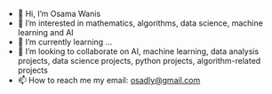 - 👋 Hi, I’m Osama Wanis
- 👀 I’m interested in mathematics, algorithms, data science, machine learning and AI
- 🌱 I’m currently learning ...
- 💞️ I’m looking to collaborate on AI, machine learning, data analysis projects, data science projects, python projects, algorithm-related projects
- 📫 How to reach me my email: osadly@gmail.com

<!---
osadly/osadly is a ✨ special ✨ repository because its `README.md` (this file) appears on your GitHub profile.
You can click the Preview link to take a look at your changes.
--->
